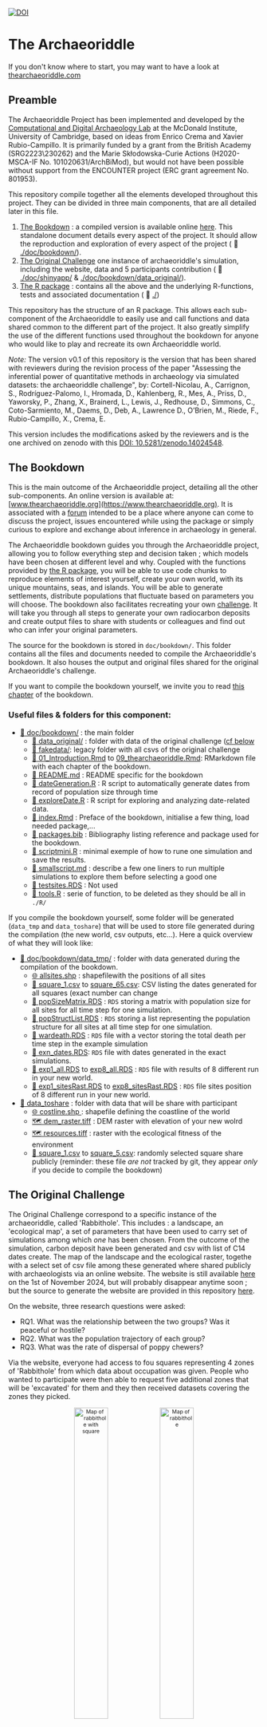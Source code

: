 

[![DOI](https://zenodo.org/badge/DOI/10.5281/zenodo.14024548.svg)](https://doi.org/10.5281/zenodo.14024548)


# The Archaeoriddle

If you don't know where to start, you may want to have a look at [thearchaeoriddle.com](https://thearchaeoriddle.org/)

## Preamble

The Archaeoriddle Project has been implemented and developed by the [Computational and Digital Archaeology Lab](https://www.arch.cam.ac.uk/research/laboratories/cdal) at the McDonald Institute, University of Cambridge, based on ideas from Enrico Crema and Xavier Rubio-Campillo. It is primarily funded by a grant from the British Academy (SRG2223\230262) and the Marie Skłodowska-Curie Actions (H2020-MSCA-IF No. 101020631/ArchBiMod), but would not have been possible without support from the ENCOUNTER project (ERC grant agreement No. 801953).

This repository compile together all the elements developed throughout this project. They can be divided in three main components, that are all detailed later in this file.

1. [The Bookdown](#the-bookdown) : a compiled version is available online [here](www.thearchaeoriddle.com). This standalone document details every aspect of the project. It should allow the reproduction and exploration of every aspect of the project ( :file_folder: [./doc/bookdown/](./doc/bookdown/)).
2. [The Original Challenge](#the-original-challenge) one instance of archaeoriddle's simulation, including the website, data and 5 participants contribution ( :file_folder: [./doc/shinyapp/](./doc/shinyapp/) & [./doc/bookdown/data_original/](./doc/bookdown/data_original/)).
2. [The R package](#the-r-package) : contains all the above and the underlying R-functions, tests and associated documentation ( :file_folder: [./](./))


This repository has the structure of an R package. This allows each sub-component of the Archaeoriddle to easily use and call functions and data shared common to the different part of the project. It also greatly simplify the use of the different functions used throughout the bookdown for anyone who would like to play and recreate its own Archaeoriddle world.


*Note:* The version v0.1 of this repository is the version that has been shared with reviewers during the revision process of the paper "Assessing the inferential power of quantitative methods in archaeology via simulated datasets: the archaeoriddle challenge", by:
Cortell-Nicolau, A., Carrignon, S., Rodríguez-Palomo, I., Hromada, D., Kahlenberg, R., Mes, A., Priss, D., Yaworsky, P., Zhang, X., Brainerd, L., Lewis, J., Redhouse, D., Simmons, C., Coto-Sarmiento, M., Daems, D., Deb, A., Lawrence D., O’Brien, M., Riede, F., Rubio-Campillo, X., Crema, E.

This version includes the modifications asked by the reviewers and is the one archived on zenodo with this [ DOI: 10.5281/zenodo.14024548](10.5281/zenodo.14024548]).

## The Bookdown

This is the main outcome of the Archaeoriddle project, detailing all the other sub-components. An online version is available at: [www.thearchaeoriddle.org](https://www.thearchaeoriddle.org). It is associated with a [forum](https://www.thearchaeoriddle.org/forum) intended to be a place where anyone can come to discuss the project, issues encountered while using the package or simply curious to explore and exchange about inference in archaeology in general.

The Archaeoriddle bookdown guides you through the Archaeoriddle project, allowing you to follow everything step and decision taken ; which models have been chosen at different level and why. Coupled with the functions provided by [the R package](#the-r-package), you will be able to use code chunks to reproduce elements of interest yourself, create your own world, with its unique mountains, seas, and islands. You will be able to generate settlements, distribute populations that fluctuate based on parameters you will choose. The bookdown also facilitates recreating your own [challenge](#the-original-challenge). It will take you through all steps to generate your own radiocarbon deposits and create output files to share with students or colleagues and find out who can infer your original parameters.

The source for the bookdown is stored in `doc/bookdown/`. This folder contains all the files and documents needed to compile the Archaeoriddle's bookdown. It also houses the output and original files shared for the original Archaeoriddle's challenge.

If you want to compile the bookdown yourself, we invite you to read [this chapter](https://thearchaeoriddle.org/index.html#compiling-the-book) of the bookdown.

### Useful files & folders for this component:

- [:file_folder: doc/bookdown/](./doc/bookdown/) : the main folder
    - [:file_folder: data_original/](./doc/bookdown/data_original/) : folder with data of the original challenge ([cf below](the-original-challenge)
    - [:file_folder: fakedata/](./doc/bookdown/fakedata/): legacy folder with all csvs of the original challenge
    - [📄 01_Introduction.Rmd](./doc/bookdown/01_Introduction.Rmd) to [09_thearchaeoriddle.Rmd](./doc/bookdown/09_thearchaeoriddle.Rmd): RMarkdown file with each chapter of the bookdown.
    - [📄 README.md](./doc/bookdown/README.md) : README specific for the bookdown
    - [📄 dateGeneration.R](./doc/bookdown/dateGeneration.R) : R script to automatically generate dates from record of population size through time
    - [📄 exploreDate.R](./doc/bookdown/exploreDate.R) : R script for exploring and analyzing date-related data.
    - [📄 index.Rmd](./doc/bookdown/index.Rmd) : Preface of the bookdown, initialise a few thing, load needed package,...
    - [📄 packages.bib](./doc/bookdown/packages.bib) : Bibliography listing reference and package used for the bookdown.
    - [📄 scriptmini.R](./doc/bookdown/scriptmini.R) : minimal exemple of how to rune one simulation and save the results.
    - [📄 smallscript.md](./doc/bookdown/smallscript.md) : describe a few one liners to run multiple simulations to explore them before selecting a good one
    - [💾 testsites.RDS](./doc/bookdown/testsites.RDS) : Not used
    - [📄 tools.R](./doc/bookdown/tools.R) : serie of function, to be deleted as they should be all in `./R/`

If you compile the bookdown yourself, some folder will be generated (`data_tmp` and `data_toshare`) that will be used to store file generated during the compilation (the new world, csv outputs, etc...). Here a quick overview of what they will look like:

- [:file_folder: doc/bookdown/data_tmp/](./doc/bookdown/data_tmp/) : folder with data generated during the compilation of the bookdown.
    - [🌐 allsites.shp](./doc/bookdown/data_tmp/allsites.shp) : shapefilewith the positions of all sites
    - [📄 square_1.csv](./doc/bookdown/data_tmp/square_1.csv) to [square_65.csv](./doc/bookdown/data_tmp/square_65.csv): CSV listing the dates generated for all squares (exact number can change
    - [💾 popSizeMatrix.RDS](./doc/bookdown/data_tmp/popSizeMatrix.RDS) : `RDS` storing a matrix with population size for all sites for all time step for one simulation.
    - [💾 popStructList.RDS](./doc/bookdown/data_tmp/popStructList.RDS) : `RDS`  storing a list representing the population structure for all sites at all time step for one simulation.
    - [💾 wardeath.RDS](./doc/bookdown/data_tmp/wardeath.RDS) : `RDS` file with a vector storing the total death per time step in the example simulation
    - [💾 exn_dates.RDS](./doc/bookdown/data_tmp/exn_dates.RDS): `RDS` file with dates generated in the exact simulations.
    - [💾 exp1_all.RDS](./doc/bookdown/data_tmp/exp1_all.RDS) to [exp8_all.RDS](./doc/bookdown/data_tmp/exp8_all.RDS)  : `RDS` file with results of 8 different run in your new world.
    - [💾 exp1_sitesRast.RDS](./doc/bookdown/data_tmp/exp1_sitesRast.RDS) to [exp8_sitesRast.RDS](./doc/bookdown/data_tmp/exp8_sitesRast.RDS)  : `RDS` file sites position  of 8 different run in your new world.
- [:file_folder: data_toshare](./doc/bookdown/data_toshare/) : folder with data that will be share with participant 
    - [🌐 costline.shp ](./doc/bookdown/data_toshare/coastline2.shp) : shapefile defining the coastline of the world
    - [🗺️ dem_raster.tiff](./doc/bookdown/data_toshare/dem_raster.tiff) : DEM raster with elevation of your new wolrd 
    - [🗺️ resources.tiff](./doc/bookdown/data_toshare/resources.tiff) : raster with the ecological fitness of the environment
    - [📄 square_1.csv](./doc/bookdown/data_toshare/square_1.csv) to [square_5.csv](./doc/bookdown/data_toshare/square_5.csv): randomly selected square share publicly 
(reminder: these file _are not_ tracked by git, they appear _only_ if you decide to compile the bookdown)


## The Original Challenge 

The Original Challenge correspond to a specific instance of the archaeoriddle, called 'Rabbithole'. This includes : a landscape, an 'ecological map', a set of parameters that have been used to carry set of simulations among which  _one_ has been chosen. From the outcome of the simulation, carbon deposit have been generated and csv with list of C14 dates create. The map of the landscape and the ecological raster, togethe with a select set of csv file among these generated where shared  publicly with archaeologists via an online website. The website is still available [here](https://theia.arch.cam.ac.uk/archaeoriddle/) on the 1st of November 2024, but will probably disappear anytime soon ; but the source to generate the website are provided in this repository [here](./doc/shinyapp/).

On the website, three research questions were asked:

- RQ1. What was the relationship between the two groups? Was it peaceful or hostile?
- RQ2. What was the population trajectory of each group?
- RQ3. What was the rate of dispersal of poppy chewers?

Via the website, everyone had access to fou squares representing 4 zones of 'Rabbithole' from which data about occupation was given. People who wanted to participate were then able to request five additional zones that will be 'excavated' for them and they then received datasets covering the zones they picked. 

<div style="font-size: 8pt;text-align: center;">
  <figure>
    <img src="doc/bookdown/data_original/map_rh.png" alt="Map of rabbithole with square" width="40%">
    <img src="doc/bookdown/data_original/map_ex.png" alt="Map of rabbithole" width="40%">
  </figure>
<br>
<sub>Map of publicly available sites of Rabbithole: On the left, the squares available; on the right, the names and cultures of the settlements.</sub>
</div>


### Proposals

The original challenge received 5 proposals that can be explore via the links below. A snapshot of the proposals the way they were provided by the authors after the revision process are also provided on the [zenodo repository](https://doi.org/10.5281/zenodo.14024548). We here briefly summarize the proposal and give links to the original source of them.

#### P1 by Deborah Priß and Raphael Kahlenberg

> Authors used agent-based modeling combined with exploratory data analysis to study dispersal and site preference in Rabbithole, using ArcGIS Pro and R for calibration and trajectory computation, resulting in an ABM built with NetLogo that correctly predicted group interactions and movements but revealed discrepancies in expansion rates due to differing population trajectories.

**Source:** https://github.com/dpriss/Archaeoriddle_Kahlenberg_Priss

**Citation:**


#### P2 by Xuan Zhang

> The author employed point-process modeling to predict potential occupation and assess conflict between groups, finding increased hostilities and mortality over time due to growing populations and settlements, despite non-time-dependent hostility rules.

**Source:** https://github.com/Xuan-Zhang-arc/Archaeoriddle_PPM_HG_F_relationship/

**Citation:** Xuan Zhang. (2024). _Using Point Process Modelling to detect cooperation vs competition (Archaeoriddle RQ1) (Archaeoriddle)._ Zenodo. https://doi.org/10.5281/zenodo.12803445

#### P3 by Peter Yaworsky

> The author utilized species-distribution modeling in R to develop a four-stage approach that successfully modeled historical population distributions and dispersal patterns of farmers and foragers, highlighting a southerly to northerly farming dispersal and a decline in hunter-gatherer populations.

**Source:** https://doi.org/10.5281/zenodo.8260754

**Citation:** Yaworsky, P. (2023). _Archeo-Riddle Submission 2023._ Zenodo. https://doi.org/10.5281/zenodo.8260754


#### P4 by Alexes Mes:

> The author employed a friction-based strategy and hierarchical Bayesian phase modeling in R to analyze and successfully predict the complex dispersal patterns and expansion rates of Poppy-chewers in Rabbithole, incorporating spatial and environmental factors.

**Source:** https://github.com/AlexesMes/Archeaoriddle_RabbitWorld

**Citation:** https://github.com/AlexesMes/Archeaoriddle_RabbitWorld


#### P5 by Daniel Hromada

> The author used a qualitative analysis to infer hostility between cultures A and B by comparing the shorter settlement persistence of culture A in region R_B, separated by a sea, to its persistence in other regions under equal conditions.

**Source:**

**Citation:**

The original challenge is detailed in [this chapter](https://thearchaeoriddle.org/original-challenge.html) of the bookdown.

### Useful files & folders for this component:

- [:file_folder: doc/shinyapp/](./doc/shinyapp/) : the code of  shiny app (the one behind the site available [here](https://theia.arch.cam.ac.uk/archaeoriddle))
    - [📄 README.md](./doc/shinyapp/README.m) : README explaining how to recreate the shiny app and detailing the files available in the folder
- [:file_folder: doc/fake_papers/](./doc/fake_papers/) :  latex code for sever fake papers and poster presented in conferences where the Original Challenge was presented.
- [:file_folder: doc/bookdown/data_original/](./doc/bookdown/data_original/) : folder will all orignal
    - [:file_folder: general_results_selected_simu/](./doc/bookdown/data_original/general_results_selected_simu/) :
        - [💾 buffattack300_K110_PSU065_3_all.RDS](./doc/bookdown/data_original/general_results_selected_simu/buffattack300_K110_PSU065_3_all.RDS) : RDS file store most of the selected simulation
        - [💾 buffattack300_K110_PSU065_3_sitesRast.RDS](./doc/bookdown/data_original/general_results_selected_simu/buffattack300_K110_PSU065_3_sitesRast.RDS) : RDS file storing a raster with the positions of the sites
        - [💾 buffattack300_K110_PSU065_3_dates.RDS](./doc/bookdown/data_original/general_results_selected_simu/buffattack300_K110_PSU065_3_dates.RDS) : RDS file storing all dates generated for all sites generated.
    - [:file_folder: sitesinitialposition/](./doc/bookdown/data_original/sitesinitialposition/) : Folder with file needed to read shapefile
        - [🌐 sitesinitialposition.shp](./doc/bookdown/data_original/sitesinitialposition/sitesinitialposition.shp) : shapefile with the position of the initial sites.
    - [🌐 costline.shp ](./doc/bookdown/data_original/coastline.shp) : shapefile defining the coastline of the world
    - [🗺️ east_narnia4x.tiff](./doc/bookdown/data_original/east_narnia4x.tif) : DEM raster with elevation of Rabbithole
    - [🗺️ resources.tiff](./doc/bookdown/data_original/resources.tiff/) : raster with the ecological fitness of the environment


## The R-Package 

This overal structure of this repository is a R package. 
To install it, the most simple way will be by using `devtools` function `github_install()` by doing: `devtools::install_github("acortell3/archaeoriddle")`.
Most of the functions defined in the package are described in details in [the bookdown](https://www.thearchaeoriddle).

The package will be used if you want to follow the bookdown or recompile it. It will also allows you to easily re-use the functions defined in the package to re-explore the proposal of the original challenge, create your own model of interaction, explore and modify the underlying model used throughout the Archaeoriddle project.

To install the package, the easiest is probably to use `devtools` function `install_github`: `devtools::install_github("acortell3/archaeoriddle")` 


## Full file structure:

- [:file_folder: doc/](./doc/): documents, websites,... (cf below)
- [:file_folder: div/](./div/): various script
    - [📄 post-receive-hook](./div/post-receive-hook): a script that can be use to automatically deploy the bookdown when pushes are made to a git repository 
- [:file_folder: .github/](./.github/): github specific files
    - [📄 .github/workflows/deploy_bookdown.yml](./.github/workflows/deploy_bookdown.yml): a yaml file to automatically deploy the bookdown via github pages
- [:file_folder: man/](./man/): R documentation (cf below)
- [:file_folder: R/](./R/): source file of R package (cf below)
- [📄 DESCRIPTION](./DESCRIPTION): R-package related file
- [📄 archaeoriddle.Rproj](./archaeoriddle.Rproj): R-package related file
- [📄 NAMESPACE](./NAMESPACE): R-package related file
- [📄 README.md](./README.md): R-package related file



### `doc/`

- [:file_folder: doc/bookdown/](./doc/bookdown/): cf section [The Bookdown](#the-bookdown)
- [:file_folder: doc/shinyapp/](./doc/shinyapp/): cf section [The Original Challenge](#the-original-challenge)
- [:file_folder: doc/tex_files/](./doc/tex_files//): a few `tex` files used to layout ideas
- [🖼️  brain_map_colabm.png](./doc/brain_map_colabm.png) : image representing early reflections about the project
- [📄 Explanation_of_ideas_brain_map.md](./doc/Explanation_of_ideas_brain_map.md): Markdown file detailing programming languages, world options, and more.
- [📄 interactive_brain_map.md](./doc/interactive_brain_map.md): Markdown guide for using Markmap visualization; contains programming language options and more.
- [📄 pop_id.Rmd](./doc/pop_id.Rmd): R Markdown file about population ideas and environmental qualities for hunting/farming.

### `man/`
- [📄 A_rates.Rd](./man/A_rates.Rd),[📄 Gpd.Rd](./man/Gpd.Rd),... and all other `Rd` files: files automatically generated by `ROxygen` to generate `R` documentation (shown when using `?Gpd` when the package is loaded`

### `R/`

- [📄 anthropogenic_deposition.R](./R/anthropogenic_deposition.R): Simulates anthropogenic bone deposition rates at a site.
- [📄 climate.R](./R/climate.R): Generates power law noise and simulates environmental fluctuations.
- [📄 init_simulation.R](./R/init_simulation.R): Initializes carrying capacities, population matrices, and site lists for simulations.
- [📄 logistic_decay.R](./R/logistic_decay.R): Applies logistic decay to resources around points in a raster.
- [📄 natural_deposition.R](./R/natural_deposition.R): Models deposition and post-deposition effects of archaeological materials.
- [📄 perlin_noise.R](./R/perlin_noise.R): Creates Perlin noise for 2-D slope and elevation autocorrelation.
- [📄 population.R](./R/population.R): Manages stochastic population dynamics, growth, and mortality.
- [📄 record_loss.R](./R/record_loss.R): Simulates taphonomic losses in archaeological records.
- [📄 run_simulation.R](./R/run_simulation.R): Runs a simulation of cultural interactions, migration, and conflicts.
- [📄 tools.R](./R/tools.R): Utility functions for visualization, data extraction, and map plotting.

